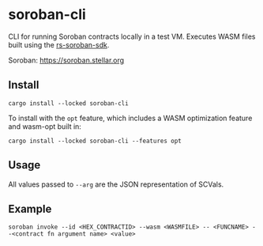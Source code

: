 # soroban-cli

CLI for running Soroban contracts locally in a test VM. Executes WASM files built using the [rs-soroban-sdk](https://github.com/stellar/rs-soroban-sdk).

Soroban: https://soroban.stellar.org

## Install

```
cargo install --locked soroban-cli
```

To install with the `opt` feature, which includes a WASM optimization feature and wasm-opt built in:

```
cargo install --locked soroban-cli --features opt
```

## Usage

All values passed to `--arg` are the JSON representation of SCVals.

## Example

```
soroban invoke --id <HEX_CONTRACTID> --wasm <WASMFILE> -- <FUNCNAME> --<contract fn argument name> <value>
```
